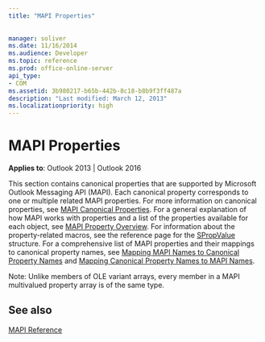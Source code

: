 ```yaml
---
title: "MAPI Properties"
 
 
manager: soliver
ms.date: 11/16/2014
ms.audience: Developer
ms.topic: reference
ms.prod: office-online-server
api_type:
- COM
ms.assetid: 3b980217-b65b-442b-8c18-b8b9f3ff487a
description: "Last modified: March 12, 2013"
ms.localizationpriority: high
---
```


# MAPI Properties

 
  
**Applies to**: Outlook 2013 | Outlook 2016 
  
This section contains canonical properties that are supported by Microsoft Outlook Messaging API (MAPI). Each canonical property corresponds to one or multiple related MAPI properties. For more information on canonical properties, see [MAPI Canonical Properties](mapi-canonical-properties.md). For a general explanation of how MAPI works with properties and a list of the properties available for each object, see [MAPI Property Overview](mapi-property-overview.md). For information about the property-related macros, see the reference page for the [SPropValue](spropvalue.md) structure. For a comprehensive list of MAPI properties and their mappings to canonical property names, see [Mapping MAPI Names to Canonical Property Names](mapping-mapi-names-to-canonical-property-names.md) and [Mapping Canonical Property Names to MAPI Names](mapping-canonical-property-names-to-mapi-names.md). 
  
Note: Unlike members of OLE variant arrays, every member in a MAPI multivalued property array is of the same type. 
  
## See also



[MAPI Reference](mapi-reference.md)

